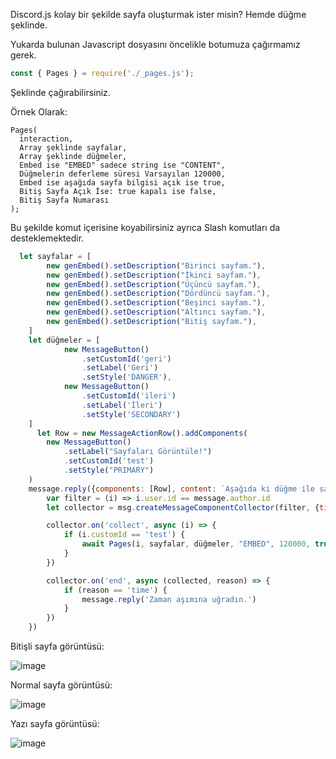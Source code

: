 Discord.js kolay bir şekilde sayfa oluşturmak ister misin?
Hemde düğme şeklinde.

Yukarda bulunan Javascript dosyasını öncelikle botumuza çağırmamız gerek.
```js
const { Pages } = require('./_pages.js');
```
Şeklinde çağırabilirsiniz.

Örnek Olarak:
```
Pages(
  interaction,
  Array şeklinde sayfalar,
  Array şeklinde düğmeler,
  Embed ise "EMBED" sadece string ise "CONTENT",
  Düğmelerin deferleme süresi Varsayılan 120000,
  Embed ise aşağıda sayfa bilgisi açık ise true,
  Bitiş Sayfa Açık İse: true kapalı ise false,
  Bitiş Sayfa Numarası
);
```

Bu şekilde komut içerisine koyabilirsiniz ayrıca Slash komutları da desteklemektedir.

```js
  let sayfalar = [
        new genEmbed().setDescription("Birinci sayfam."),
        new genEmbed().setDescription("İkinci sayfam."),
        new genEmbed().setDescription("Üçüncü sayfam."),
        new genEmbed().setDescription("Dördüncü sayfam."),
        new genEmbed().setDescription("Beşinci sayfam."),
        new genEmbed().setDescription("Altıncı sayfam."),
        new genEmbed().setDescription("Bitiş sayfam."),
    ]
    let düğmeler = [
            new MessageButton()
                .setCustomId('geri')
                .setLabel('Geri')
                .setStyle('DANGER'),
            new MessageButton()
                .setCustomId('ileri')
                .setLabel('İleri')
                .setStyle('SECONDARY')
    ]
      let Row = new MessageActionRow().addComponents(
        new MessageButton()
            .setLabel("Sayfaları Görüntüle!")
            .setCustomId('test')
            .setStyle("PRIMARY")
    )
    message.reply({components: [Row], content: `Aşağıda ki düğme ile sayfaları görüntüleyebilirsin. **+**`}).then(msg => {
        var filter = (i) => i.user.id == message.author.id
        let collector = msg.createMessageComponentCollector(filter, {time: 120000});

        collector.on('collect', async (i) => {
            if (i.customId == 'test') {
                await Pages(i, sayfalar, düğmeler, "EMBED", 120000, true, true, 4);
            }
        })

        collector.on('end', async (collected, reason) => {
            if (reason == 'time') {
                message.reply('Zaman aşımına uğradın.')
            }
        })
    })
```
Bitişli sayfa görüntüsü:

![image](https://user-images.githubusercontent.com/77089894/175794235-8bbdfae0-798a-41c5-8e7d-560bc42b7f37.png)

Normal sayfa görüntüsü:

![image](https://user-images.githubusercontent.com/77089894/175794238-2cf4b348-4834-482e-ad45-12b015a2dfb8.png)

Yazı sayfa görüntüsü:

![image](https://user-images.githubusercontent.com/77089894/175794246-e3fee397-930a-473d-aa47-9adc8c30c2e8.png)
